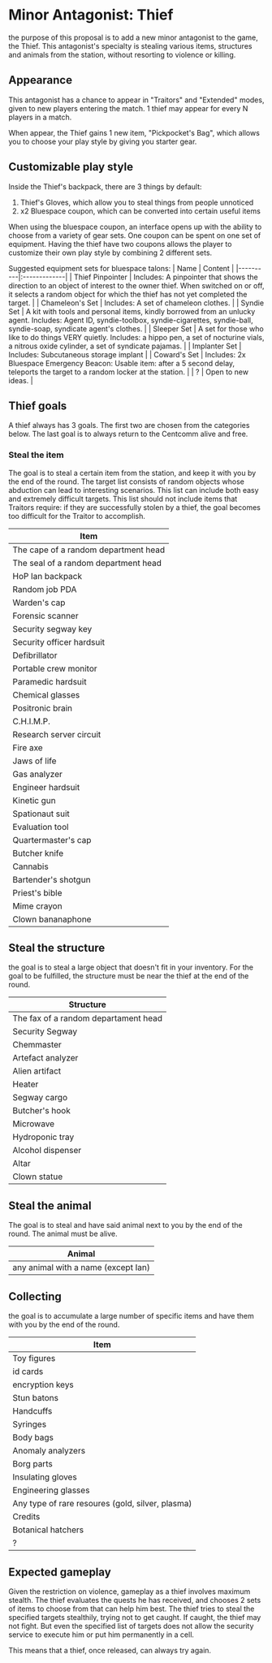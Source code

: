 # Minor Antagonist: Thief
the purpose of this proposal is to add a new minor antagonist to the game, the Thief.
This antagonist's specialty is stealing various items, structures and animals from the station, without resorting to violence or killing. 

## Appearance
This antagonist has a chance to appear in "Traitors" and "Extended" modes, given to new players entering the match. 1 thief may appear for every N players in a match.

When appear, the Thief gains 1 new item, "Pickpocket's Bag", which allows you to choose your play style by giving you starter gear.

## Customizable play style
Inside the Thief's backpack, there are 3 things by default: 
1) Thief's Gloves, which allow you to steal things from people unnoticed
2) x2 Bluespace coupon, which can be converted into certain useful items

When using the bluespace coupon, an interface opens up with the ability to choose from a variety of gear sets. 
One coupon can be spent on one set of equipment. Having the thief have two coupons allows the player to customize their own play style by combining 2 different sets.

Suggested equipment sets for bluespace talons:
| Name   |      Content      |
|----------|:-------------|
| Thief Pinpointer | Includes: A pinpointer that shows the direction to an object of interest to the owner thief. When switched on or off, it selects a random object for which the thief has not yet completed the target. |
| Chameleon's Set | Includes: A set of chameleon clothes. |
| Syndie Set | A kit with tools and personal items, kindly borrowed from an unlucky agent. Includes: Agent ID, syndie-toolbox, syndie-cigarettes, syndie-ball, syndie-soap, syndicate agent's clothes. |
| Sleeper Set | A set for those who like to do things VERY quietly. Includes: a hippo pen, a set of nocturine vials, a nitrous oxide cylinder, a set of syndicate pajamas. |
| Implanter Set | Includes: Subcutaneous storage implant |
| Coward's Set | Includes: 2x Bluespace Emergency Beacon: Usable item: after a 5 second delay, teleports the target to a random locker at the station. |
| ? | Open to new ideas. |

## Thief goals
A thief always has 3 goals. The first two are chosen from the categories below. The last goal is to always return to the Centcomm alive and free.

### Steal the item
The goal is to steal a certain item from the station, and keep it with you by the end of the round.
The target list consists of random objects whose abduction can lead to interesting scenarios. This list can include both easy and extremely difficult targets.
This list should not include items that Traitors require: if they are successfully stolen by a thief, the goal becomes too difficult for the Traitor to accomplish.

| Item |
|------|
| The cape of a random department head |
| The seal of a random department head |
| HoP Ian backpack |
| Random job PDA |
| Warden's cap | 
| Forensic scanner |
| Security segway key |
| Security officer hardsuit |
| Defibrillator |
| Portable crew monitor |
| Paramedic hardsuit |
| Chemical glasses |
| Positronic brain |
| C.H.I.M.P. |
| Research server circuit |
| Fire axe |
| Jaws of life |
| Gas analyzer |
| Engineer hardsuit |
| Kinetic gun |
| Spationaut suit |
| Evaluation tool |
| Quartermaster's cap |
| Butcher knife |
| Cannabis |
| Bartender's shotgun |
| Priest's bible |
| Mime crayon |
| Clown bananaphone |

## Steal the structure
the goal is to steal a large object that doesn't fit in your inventory. For the goal to be fulfilled, the structure must be near the thief at the end of the round. 

| Structure |
|-----------|
| The fax of a random departament head |
| Security Segway |
| Chemmaster |
| Artefact analyzer |
| Alien artifact |
| Heater |
| Segway cargo |
| Butcher's hook |
| Microwave |
| Hydroponic tray |
| Alcohol dispenser |
| Altar |
| Clown statue |

## Steal the animal
The goal is to steal and have said animal next to you by the end of the round. The animal must be alive.

| Animal |
|--------|
| any animal with a name (except Ian) |

## Collecting
the goal is to accumulate a large number of specific items and have them with you by the end of the round. 

| Item |
|------|
| Toy figures |
| id cards |
| encryption keys |
| Stun batons |
| Handcuffs |
| Syringes |
| Body bags |
| Anomaly analyzers |
| Borg parts |
| Insulating gloves |
| Engineering glasses |
| Any type of rare resoures (gold, silver, plasma) |
| Credits |
| Botanical hatchers |
| ? |

## Expected gameplay
Given the restriction on violence, gameplay as a thief involves maximum stealth. The thief evaluates the quests he has received, and chooses 2 sets of items to choose from that can help him best. The thief tries to steal the specified targets stealthily, trying not to get caught. If caught, the thief may not fight. But even the specified list of targets does not allow the security service to execute him or put him permanently in a cell. 

This means that a thief, once released, can always try again.
